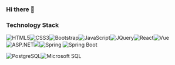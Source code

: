 ### Hi there 👋

<!--
**Choiyukang/Choiyukang** is a ✨ _special_ ✨ repository because its `README.md` (this file) appears on your GitHub profile.

Here are some ideas to get you started:

- 🔭 I’m currently working on ...
- 🌱 I’m currently learning ...
- 👯 I’m looking to collaborate on ...
- 🤔 I’m looking for help with ...
- 💬 Ask me about ...
- 📫 How to reach me: ...
- 😄 Pronouns: ...
- ⚡ Fun fact: ...
-->


### Technology Stack
<!-- HTML5 -->
<img alt="HTML5" src="https://img.shields.io/badge/HTML5-E34F26?style=flat&logo=HTML5&logoColor=white" /><!-- CSS3 --><img alt="CSS3" src="https://img.shields.io/badge/CSS3-1572B6?style=flat&logo=CSS3&logoColor=white" /><!-- Bootstrap --><img alt="Bootstrap" src="https://img.shields.io/badge/Bootstrap-7952B3?style=flat&logo=Bootstrap&logoColor=white" /><!-- JavaScript --><img alt="JavaScript" src="https://img.shields.io/badge/JavaScript-7DF1E?style=flat&logo=JavaScript&logoColor=white" /><!-- JQuery --><img alt="JQuery" src="https://img.shields.io/badge/JQuery-0769AD?style=flat&logo=JQuery&logoColor=white" /><!-- React.js --><img alt="React" src="https://img.shields.io/badge/React-61DAFB?style=flat&logo=React&logoColor=white" /><!-- Vue.js --><img alt="Vue" src="https://img.shields.io/badge/Vue-4FC08D?style=flat&logo=Vue&logoColor=white" /><!-- ASP.NET --><img alt="ASP.NET" src="https://img.shields.io/badge/.NET-512BD4?style=flat&logo=ASP.NET&logoColor=white" /><!-- Java --><img src="https://img.shields.io/badge/JAVA-007396?style=flat&logo=java&logoColor=white"><!-- Spring --><img alt="Spring" src="https://img.shields.io/badge/Spring-6DB33F?style=flat&logo=Spring&logoColor=white" /><!-- Spring Boot -->
<img alt="Spring Boot" src="https://img.shields.io/badge/SpringBoot-6DB33F?style=flat&logo=SpringBoot&logoColor=white" />


<!-- PostgreSQL --><img alt="PostgreSQL"src="https://img.shields.io/badge/PostgreSQL-4169E1?style=flat&logo=PostgreSQL&logoColor=white" /><img alt="Microsoft SQL" src="https://img.shields.io/badge/MSSQL-CC2927?style=flat&logo=MSSQL&logoColor=white" />
